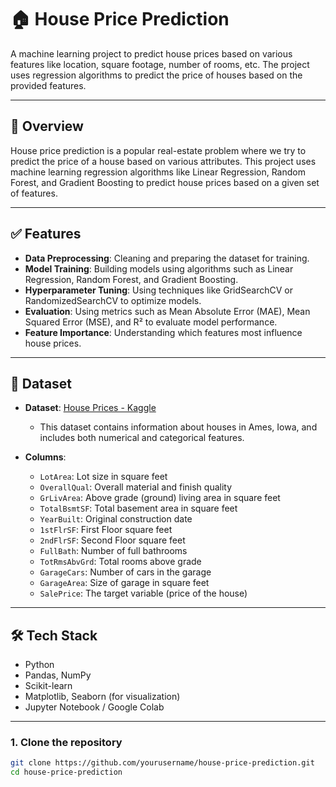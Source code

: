 # 🏠 House Price Prediction

A machine learning project to predict house prices based on various features like location, square footage, number of rooms, etc. The project uses regression algorithms to predict the price of houses based on the provided features.

---



## 🎯 Overview

House price prediction is a popular real-estate problem where we try to predict the price of a house based on various attributes. This project uses machine learning regression algorithms like Linear Regression, Random Forest, and Gradient Boosting to predict house prices based on a given set of features.

---

## ✅ Features

- **Data Preprocessing**: Cleaning and preparing the dataset for training.
- **Model Training**: Building models using algorithms such as Linear Regression, Random Forest, and Gradient Boosting.
- **Hyperparameter Tuning**: Using techniques like GridSearchCV or RandomizedSearchCV to optimize models.
- **Evaluation**: Using metrics such as Mean Absolute Error (MAE), Mean Squared Error (MSE), and R² to evaluate model performance.
- **Feature Importance**: Understanding which features most influence house prices.

---

## 📂 Dataset

- **Dataset**: [House Prices - Kaggle](https://www.kaggle.com/c/house-prices-advanced-regression-techniques/data)
  - This dataset contains information about houses in Ames, Iowa, and includes both numerical and categorical features.

- **Columns**:
  - `LotArea`: Lot size in square feet
  - `OverallQual`: Overall material and finish quality
  - `GrLivArea`: Above grade (ground) living area in square feet
  - `TotalBsmtSF`: Total basement area in square feet
  - `YearBuilt`: Original construction date
  - `1stFlrSF`: First Floor square feet
  - `2ndFlrSF`: Second Floor square feet
  - `FullBath`: Number of full bathrooms
  - `TotRmsAbvGrd`: Total rooms above grade
  - `GarageCars`: Number of cars in the garage
  - `GarageArea`: Size of garage in square feet
  - `SalePrice`: The target variable (price of the house)

---

## 🛠 Tech Stack

- Python
- Pandas, NumPy
- Scikit-learn
- Matplotlib, Seaborn (for visualization)
- Jupyter Notebook / Google Colab

---



### 1. Clone the repository
```bash
git clone https://github.com/yourusername/house-price-prediction.git
cd house-price-prediction
